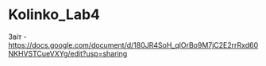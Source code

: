 # Kolinko_Lab4
Звіт - https://docs.google.com/document/d/180JR4SoH_qlOrBo9M7jC2E2rrRxd60NKHVSTCueVXYg/edit?usp=sharing

